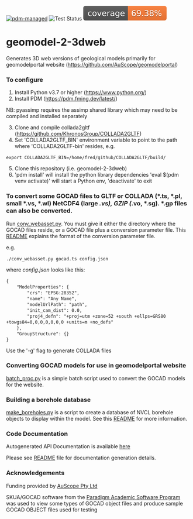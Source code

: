 [![pdm-managed](https://img.shields.io/badge/pdm-managed-blueviolet)](https://pdm.fming.dev)
![Test Status](https://github.com/AuScope/geomodel-2-3dweb/actions/workflows/tests.yml/badge.svg)
[![Coverage Status](https://github.com/AuScope/metarecogen/blob/gh-pages/coverage-badge.svg)]()

# geomodel-2-3dweb

Generates 3D web versions of geological models primarily for geomodelportal website (https://github.com/AuScope/geomodelportal)


### To configure

1. Install Python v3.7 or higher (https://www.python.org/)
2. Install PDM (https://pdm.fming.dev/latest/)

NB: pyassimp requires the assimp shared library which may need to be compiled and installed separately

3. Clone and compile collada2gltf (https://github.com/KhronosGroup/COLLADA2GLTF)
4. Set 'COLLADA2GLTF_BIN' environment variable to point to the path where 'COLLADA2GLTF-bin' resides, e.g.
```
export COLLADA2GLTF_BIN=/home/fred/github/COLLADA2GLTF/build/
```
5. Clone this repository (i.e. geomodel-2-3dweb)
6. 'pdm install' will install the python library dependencies
   'eval $(pdm venv activate)' will start a Python env, 'deactivate' to exit

### To convert some GOCAD files to GLTF or COLLADA (*.ts, *.pl, small *.vs, *.wl) NetCDF4 (large *.vs), GZIP (*.vo, *.sg). *.gp files can also be converted.

Run [conv_webasset.py](scripts/conv_webasset.py). You must give it either the directory where the GOCAD files reside, or a GOCAD file plus a conversion parameter file. This [README](web_build/input/README.md) explains the format of the conversion parameter file.

e.g.
```
./conv_webasset.py gocad.ts config.json

```

where _config.json_ looks like this:

```
{
    "ModelProperties": {
        "crs": "EPSG:28352",
        "name": "Any Name",
        "modelUrlPath": "path",
        "init_cam_dist": 0.0,
        "proj4_defn": "+proj=utm +zone=52 +south +ellps=GRS80 +towgs84=0,0,0,0,0,0,0 +units=m +no_defs"
    },
    "GroupStructure": {}
}

```

Use the '-g' flag to generate COLLADA files

  
### Converting GOCAD models for use in geomodelportal website

[batch_proc.py](web_build/batch_proc.py) is a simple batch script used to convert the GOCAD models for the website.


### Building a borehole database

[make_boreholes.py](web_build/make_boreholes.py) is a script to create a database of NVCL borehole objects to display within the model. See this [README](web_build/README.md) for more information.

### Code Documentation

Autogenerated API Documentation is available [here](https://auscope.github.io/geomodel-2-3dweb/)

Please see [README](doc_src/README.md) file for documentation generation details.

### Acknowledgements

Funding provided by [AuScope Pty Ltd](https://www.auscope.org.au/)

SKUA/GOCAD software from the [Paradigm Academic Software Program](http://www.pdgm.com/affiliations/academic-software-programs/) was used to view some types of GOCAD object files and produce sample GOCAD OBJECT files used for testing


